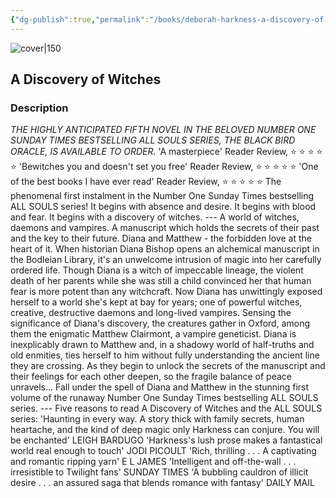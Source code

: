 ```yaml
---
{"dg-publish":true,"permalink":"/books/deborah-harkness-a-discovery-of-witches/","title":"\"A Discovery of Witches\"","tags":["Fantasy","romance"]}
---
```




![cover|150](http://books.google.com/books/content?id=GucTZscZJhwC&printsec=frontcover&img=1&zoom=1&edge=curl&source=gbs_api)

## A Discovery of Witches

### Description

*THE HIGHLY ANTICIPATED FIFTH NOVEL IN THE BELOVED NUMBER ONE SUNDAY TIMES BESTSELLING ALL SOULS SERIES, THE BLACK BIRD ORACLE, IS AVAILABLE TO ORDER.* 'A masterpiece' Reader Review, ⭐ ⭐ ⭐ ⭐ ⭐ 'Bewitches you and doesn't set you free' Reader Review, ⭐ ⭐ ⭐ ⭐ ⭐ 'One of the best books I have ever read' Reader Review, ⭐ ⭐ ⭐ ⭐ ⭐ The phenomenal first instalment in the Number One Sunday Times bestselling ALL SOULS series! It begins with absence and desire. It begins with blood and fear. It begins with a discovery of witches. --- A world of witches, daemons and vampires. A manuscript which holds the secrets of their past and the key to their future. Diana and Matthew - the forbidden love at the heart of it. When historian Diana Bishop opens an alchemical manuscript in the Bodleian Library, it's an unwelcome intrusion of magic into her carefully ordered life. Though Diana is a witch of impeccable lineage, the violent death of her parents while she was still a child convinced her that human fear is more potent than any witchcraft. Now Diana has unwittingly exposed herself to a world she's kept at bay for years; one of powerful witches, creative, destructive daemons and long-lived vampires. Sensing the significance of Diana's discovery, the creatures gather in Oxford, among them the enigmatic Matthew Clairmont, a vampire geneticist. Diana is inexplicably drawn to Matthew and, in a shadowy world of half-truths and old enmities, ties herself to him without fully understanding the ancient line they are crossing. As they begin to unlock the secrets of the manuscript and their feelings for each other deepen, so the fragile balance of peace unravels... Fall under the spell of Diana and Matthew in the stunning first volume of the runaway Number One Sunday Times bestselling ALL SOULS series. --- Five reasons to read A Discovery of Witches and the ALL SOULS series: 'Haunting in every way. A story thick with family secrets, human heartache, and the kind of deep magic only Harkness can conjure. You will be enchanted' LEIGH BARDUGO 'Harkness's lush prose makes a fantastical world real enough to touch' JODI PICOULT 'Rich, thrilling . . . A captivating and romantic ripping yarn' E L JAMES 'Intelligent and off-the-wall . . . irresistible to Twilight fans' SUNDAY TIMES 'A bubbling cauldron of illicit desire . . . an assured saga that blends romance with fantasy' DAILY MAIL
```